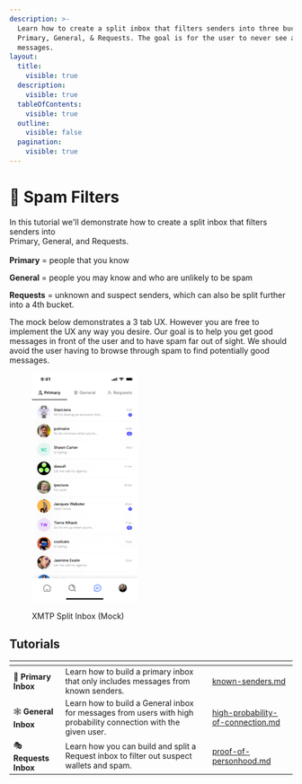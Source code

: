 ```yaml
---
description: >-
  Learn how to create a split inbox that filters senders into three buckets:
  Primary, General, & Requests. The goal is for the user to never see any spam
  messages.
layout:
  title:
    visible: true
  description:
    visible: true
  tableOfContents:
    visible: true
  outline:
    visible: false
  pagination:
    visible: true
---
```


# 🧹 Spam Filters

In this tutorial we'll demonstrate how to create a split inbox that filters senders into \
Primary, General, and Requests. \
\
**Primary** = people that you know

**General** = people you may know and who are unlikely to be spam

**Requests** = unknown and suspect senders, which can also be split further into a 4th bucket.

The mock below demonstrates a 3 tab UX. However you are free to implement the UX any way you desire. Our goal is to help you get good messages in front of the user and to have spam far out of sight. We should avoid the user having to browse through spam to find potentially good messages.&#x20;



<figure><img src="../../../.gitbook/assets/image.png" alt="" width="188"><figcaption><p>XMTP Split Inbox (Mock)</p></figcaption></figure>

## Tutorials

<table data-view="cards"><thead><tr><th></th><th></th><th></th><th data-hidden data-card-target data-type="content-ref"></th></tr></thead><tbody><tr><td><span data-gb-custom-inline data-tag="emoji" data-code="1f4d4">📔</span> <strong>Primary Inbox</strong></td><td>Learn how to build a primary inbox that only includes messages from known senders. </td><td></td><td><a href="known-senders.md">known-senders.md</a></td></tr><tr><td><span data-gb-custom-inline data-tag="emoji" data-code="1f578">🕸</span> <strong>General Inbox</strong></td><td>Learn how to build a General inbox for messages from users with high probability connection with the given user. </td><td></td><td><a href="high-probability-of-connection.md">high-probability-of-connection.md</a></td></tr><tr><td><span data-gb-custom-inline data-tag="emoji" data-code="1f3ad">🎭</span> <strong>Requests Inbox</strong></td><td>Learn how you can build and split a Request inbox to filter out suspect wallets and spam. </td><td></td><td><a href="proof-of-personhood.md">proof-of-personhood.md</a></td></tr></tbody></table>

